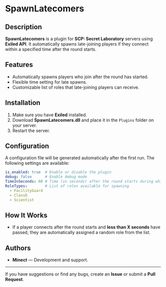 # SpawnLatecomers

## Description
**SpawnLatecomers** is a plugin for **SCP: Secret Laboratory** servers using **Exiled API**. It automatically spawns late-joining players if they connect within a specified time after the round starts.

## Features
- Automatically spawns players who join after the round has started.
- Flexible time setting for late spawns.
- Customizable list of roles that late-joining players can receive.

## Installation
1. Make sure you have **Exiled** installed.
2. Download **SpawnLatecomers.dll** and place it in the `Plugins` folder on your server.
3. Restart the server.

## Configuration
A configuration file will be generated automatically after the first run. The following settings are available:

```yaml
is_enabled: true  # Enable or disable the plugin
debug: false      # Enable debug mode
TimeInSeconds: 60 # Time (in seconds) after the round starts during which players can spawn
RoleTypes:        # List of roles available for spawning
  - FacilityGuard
  - ClassD
  - Scientist
```

## How It Works
- If a player connects after the round starts and **less than X seconds** have passed, they are automatically assigned a random role from the list.

## Authors
- **Minect** — Development and support.

---
If you have suggestions or find any bugs, create an **Issue** or submit a **Pull Request**.

